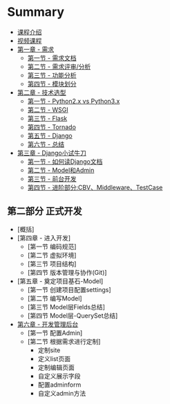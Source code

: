 # Summary

* [课程介绍](README.md)
* [视频课程](course.md)
* [第一章 - 需求](chapter1/README.md)
    * [第一节 - 需求文档](chapter1/section1.md)
    * [第二节 - 需求评审/分析](chapter1/section2.md)
    * [第三节 - 功能分析](chapter1/section3.md)
    * [第四节 - 模块划分](chapter1/section4.md)
* [第二章 - 技术选型](chapter2/README.md)
    * [第一节 - Python2.x vs Python3.x](chapter2/section1.md)
    * [第二节 - WSGI](chapter2/section2.md)
    * [第三节 - Flask](chapter2/section3.md)
    * [第四节 - Tornado](chapter2/section4.md)
    * [第五节 - Django](chapter2/section5.md)
    * [第六节 - 总结](chapter2/section6.md)
* [第三章 - Django小试牛刀](chapter3/README.md)
    * [第一节 - 如何读Django文档](chapter3/section1.md)
    * [第二节 - Model和Admin](chapter3/section2.md)
    * [第三节 - 前台开发](chapter3/section3.md)
    * [第四节 - 进阶部分:CBV、Middleware、TestCase](chapter3/section4.md)

## 第二部分 正式开发
* [概括]
* [第四章 - 进入开发]
    * [第一节 编码规范]
    * [第二节 虚拟环境]
    * [第三节 项目结构]
    * [第四节 版本管理与协作(Git)]
* [第五章 - 奠定项目基石-Model]
    * [第一节 创建项目配置settings]
    * [第二节 编写Model]
    * [第三节 Model层Fields总结]
    * [第四节 Model层-QuerySet总结]
* [第六章 - 开发管理后台](chapter6/README.md)
    * [第一节 配置Admin]
    * [第二节 根据需求进行定制]
        * 定制site
        * 定义list页面
        * 定制编辑页面
        * 自定义展示字段
        * 配置adminform
        * 自定义admin方法

